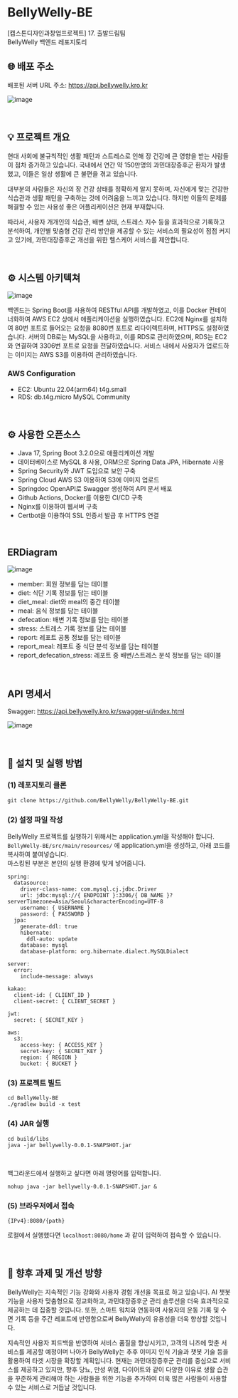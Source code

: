 # BellyWelly-BE
[캡스톤디자인과창업프로젝트] 17. 출발드림팀 <br>
BellyWelly 백엔드 레포지토리


## 🌐 배포 주소
배포된 서버 URL 주소: https://api.bellywelly.kro.kr
<br>

![image](https://github.com/BellyWelly/BellyWelly-BE/assets/121334671/a495a745-c481-4934-9822-e459c845da1a)

<br>

## 💡 프로젝트 개요
현대 사회에 불규칙적인 생활 패턴과 스트레스로 인해 장 건강에 큰 영향을 받는 사람들이 점차 증가하고 있습니다. 국내에서 연간 약 150만명의 과민대장증후군 환자가 발생했고, 이들은 일상 생활에 큰 불편을 겪고 있습니다.

대부분의 사람들은 자신의 장 건강 상태를 정확하게 알지 못하며, 자신에게 맞는 건강한 식습관과 생활 패턴을 구축하는 것에 어려움을 느끼고 있습니다. 하지만 이들의 문제를 해결할 수 있는 사용성 좋은 어플리케이션은 현재 부재합니다.

따라서, 사용자 개개인의 식습관, 배변 상태, 스트레스 지수 등을 효과적으로 기록하고 분석하여, 개인별 맞춤형 건강 관리 방안을 제공할 수 있는 서비스의 필요성이 점점 커지고 있기에, 과민대장증후군 개선을 위한 헬스케어 서비스를 제안합니다. 

<br>

## ⚙️ 시스템 아키텍쳐 
![image](https://github.com/BellyWelly/BellyWelly-BE/assets/121334671/58a2a335-9a7c-4eb5-a5c9-a601b28b601e)

백엔드는 Spring Boot를 사용하여 RESTful API를 개발하였고, 이를 Docker 컨테이너화하여 AWS EC2 상에서 애플리케이션을 실행하였습니다. 
EC2에 Nginx를 설치하여 80번 포트로 들어오는 요청을 8080번 포트로 리다이렉트하며, HTTPS도 설정하였습니다. 
서버의 DB로는 MySQL을 사용하고, 이를 RDS로 관리하였으며, RDS는 EC2와 연결하여 3306번 포트로 요청을 전달하였습니다.
서비스 내에서 사용자가 업로드하는 이미지는 AWS S3를 이용하여 관리하였습니다.


### AWS Configuration
- EC2: Ubuntu 22.04(arm64) t4g.small
- RDS: db.t4g.micro MySQL Community

<br>

## ⚙️ 사용한 오픈소스
- Java 17, Spring Boot 3.2.0으로 애플리케이션 개발
- 데이터베이스로 MySQL 8 사용, ORM으로 Spring Data JPA, Hibernate 사용
- Spring Security와 JWT 도입으로 보안 구축
- Spring Cloud AWS S3 이용하여 S3에 이미지 업로드
- Springdoc OpenAPI로 Swagger 생성하여 API 문서 배포
- Github Actions, Docker를 이용한 CI/CD 구축
- Nginx를 이용하여 웹서버 구축
- Certbot을 이용하여 SSL 인증서 발급 후 HTTPS 연결

<br>

## ERDiagram
![image](https://github.com/BellyWelly/BellyWelly-BE/assets/121334671/685e013a-715a-4e82-8344-41ba2d94025e)
- member: 회원 정보를 담는 테이블
- diet: 식단 기록 정보를 담는 테이블
- diet_meal: diet와 meal의 중간 테이블
- meal: 음식 정보를 담는 테이블
- defecation: 배변 기록 정보를 담는 테이블
- stress: 스트레스 기록 정보를 담는 테이블
- report: 레포트 공통 정보를 담는 테이블
- report_meal: 레포트 중 식단 분석 정보를 담는 테이블
- report_defecation_stress: 레포트 중 배변/스트레스 분석 정보를 담는 테이블

<br>

## API 명세서
Swagger: https://api.bellywelly.kro.kr/swagger-ui/index.html <br>

![image](https://github.com/BellyWelly/BellyWelly-BE/assets/121334671/6fc68ed1-5abd-458d-9b2b-f30757702680)


<br>

## 🔧 설치 및 실행 방법

### (1) 레포지토리 클론
```
git clone https://github.com/BellyWelly/BellyWelly-BE.git
```

### (2) 설정 파일 작성

BellyWelly 프로젝트를 실행하기 위해서는 application.yml을 작성해야 합니다. <br>
`BellyWelly-BE/src/main/resources/` 에 application.yml을 생성하고, 아래 코드를 복사하여 붙여넣습니다. <br>
마스킹된 부분은 본인의 실행 환경에 맞게 넣어줍니다.
```
spring:
  datasource:
    driver-class-name: com.mysql.cj.jdbc.Driver
    url: jdbc:mysql://{ ENDPOINT }:3306/{ DB_NAME }?serverTimezone=Asia/Seoul&characterEncoding=UTF-8
    username: { USERNAME }
    password: { PASSWORD }
  jpa:
    generate-ddl: true
    hibernate:
      ddl-auto: update
    database: mysql
    database-platform: org.hibernate.dialect.MySQLDialect

server:
  error:
    include-message: always

kakao:
  client-id: { CLIENT_ID }
  client-secret: { CLIENT_SECRET }

jwt:
  secret: { SECRET_KEY }

aws:
  s3:
    access-key: { ACCESS_KEY }
    secret-key: { SECRET_KEY }
    region: { REGION }
    bucket: { BUCKET }
```

### (3) 프로젝트 빌드
```
cd BellyWelly-BE
./gradlew build -x test
```

### (4) JAR 실행
```
cd build/libs
java -jar bellywelly-0.0.1-SNAPSHOT.jar
```
<br>

백그라운드에서 실행하고 싶다면 아래 명령어를 입력합니다.
```
nohup java -jar bellywelly-0.0.1-SNAPSHOT.jar &
```

### (5) 브라우저에서 접속
`{IPv4}:8080/{path}`
<br>

로컬에서 실행했다면 `localhost:8080/home` 과 같이 입력하여 접속할 수 있습니다.

<br>


## 📕 향후 과제 및 개선 방향
BellyWelly는 지속적인 기능 강화와 사용자 경험 개선을 목표로 하고 있습니다. AI 챗봇 기능을 사용자 맞춤형으로 정교화하고, 과민대장증후군 관리 솔루션을 더욱 효과적으로 제공하는 데 집중할 것입니다. 또한, 스마트 워치와 연동하여 사용자의 운동 기록 및 수면 기록 등을 주간 레포트에 반영함으로써 BellyWelly의 유용성을 더욱 향상할 것입니다.

지속적인 사용자 피드백을 반영하여 서비스 품질을 향상시키고, 고객의 니즈에 맞춘 서비스를 제공할 예정이며 나아가 BellyWelly는 추후 이미지 인식 기술과 챗봇 기술 등을 활용하여 타겟 시장을 확장할 계획입니다. 현재는 과민대장증후군 관리를 중심으로 서비스를 제공하고 있지만, 향후 당뇨, 만성 위염, 다이어트와 같이 다양한 이유로 생활 습관을 꾸준하게 관리해야 하는 사람들을 위한 기능을 추가하여 더욱 많은 사람들이 사용할 수 있는 서비스로 거듭날 것입니다.
<br>

